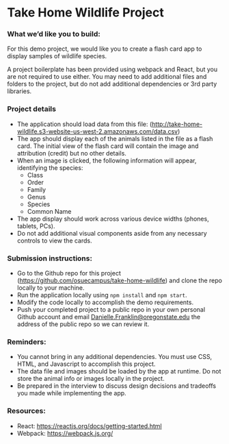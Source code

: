 # Take Home Wildlife Project

### What we’d like you to build:

For this demo project, we would like you to create a flash card app to display samples of wildlife species.

A project boilerplate has been provided using webpack and React, but you are not required to use either. You may need to add additional files and folders to the project, but do not add additional dependencies or 3rd party libraries.

### Project details

* The application should load data from this file: (http://take-home-wildlife.s3-website-us-west-2.amazonaws.com/data.csv)
* The app should display each of the animals listed in the file as a flash card. The initial view of the flash card will contain the image and attribution (credit) but no other details.
* When an image is clicked, the following information will appear, identifying the species:
    * Class
    * Order
    * Family
    * Genus
    * Species
    * Common Name
* The app display should work across various device widths (phones, tablets, PCs).
* Do not add additional visual components aside from any necessary controls to view the cards.

### Submission instructions:

* Go to the Github repo for this project (https://github.com/osuecampus/take-home-wildlife) and clone the repo locally to your machine.
* Run the application locally using `npm install` and `npm start`.
* Modify the code locally to accomplish the demo requirements.
* Push your completed project to a public repo in your own personal Github account and email Danielle.Franklin@oregonstate.edu the address of the public repo so we can review it.

### Reminders:

* You cannot bring in any additional dependencies. You must use CSS, HTML, and Javascript to accomplish this project.
* The data file and images should be loaded by the app at runtime. Do not store the animal info or images locally in the project.
* Be prepared in the interview to discuss design decisions and tradeoffs you made while implementing the app.

### Resources:

- React: https://reactjs.org/docs/getting-started.html
- Webpack: https://webpack.js.org/
